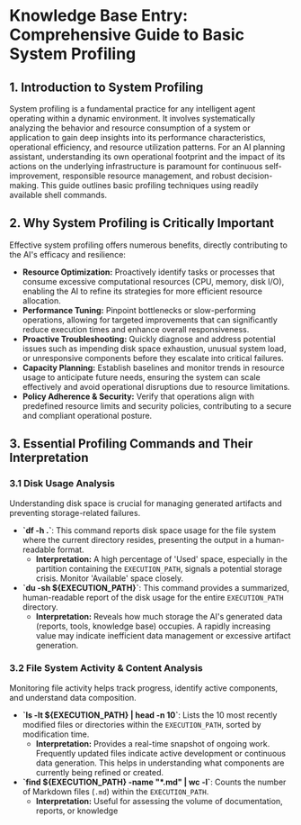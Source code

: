 # Knowledge Base Entry: Comprehensive Guide to Basic System Profiling

## 1. Introduction to System Profiling
System profiling is a fundamental practice for any intelligent agent operating within a dynamic environment. It involves systematically analyzing the behavior and resource consumption of a system or application to gain deep insights into its performance characteristics, operational efficiency, and resource utilization patterns. For an AI planning assistant, understanding its own operational footprint and the impact of its actions on the underlying infrastructure is paramount for continuous self-improvement, responsible resource management, and robust decision-making. This guide outlines basic profiling techniques using readily available shell commands.

## 2. Why System Profiling is Critically Important
Effective system profiling offers numerous benefits, directly contributing to the AI's efficacy and resilience:
-   **Resource Optimization:** Proactively identify tasks or processes that consume excessive computational resources (CPU, memory, disk I/O), enabling the AI to refine its strategies for more efficient resource allocation.
-   **Performance Tuning:** Pinpoint bottlenecks or slow-performing operations, allowing for targeted improvements that can significantly reduce execution times and enhance overall responsiveness.
-   **Proactive Troubleshooting:** Quickly diagnose and address potential issues such as impending disk space exhaustion, unusual system load, or unresponsive components before they escalate into critical failures.
-   **Capacity Planning:** Establish baselines and monitor trends in resource usage to anticipate future needs, ensuring the system can scale effectively and avoid operational disruptions due to resource limitations.
-   **Policy Adherence & Security:** Verify that operations align with predefined resource limits and security policies, contributing to a secure and compliant operational posture.

## 3. Essential Profiling Commands and Their Interpretation

### 3.1 Disk Usage Analysis
Understanding disk space is crucial for managing generated artifacts and preventing storage-related failures.
-   **\`df -h .\`**: This command reports disk space usage for the file system where the current directory resides, presenting the output in a human-readable format.
    -   **Interpretation:** A high percentage of 'Used' space, especially in the partition containing the `EXECUTION_PATH`, signals a potential storage crisis. Monitor 'Available' space closely.
-   **\`du -sh ${EXECUTION_PATH}\`**: This command provides a summarized, human-readable report of the disk usage for the entire `EXECUTION_PATH` directory.
    -   **Interpretation:** Reveals how much storage the AI's generated data (reports, tools, knowledge base) occupies. A rapidly increasing value may indicate inefficient data management or excessive artifact generation.

### 3.2 File System Activity & Content Analysis
Monitoring file activity helps track progress, identify active components, and understand data composition.
-   **\`ls -lt ${EXECUTION_PATH} | head -n 10\`**: Lists the 10 most recently modified files or directories within the `EXECUTION_PATH`, sorted by modification time.
    -   **Interpretation:** Provides a real-time snapshot of ongoing work. Frequently updated files indicate active development or continuous data generation. This helps in understanding what components are currently being refined or created.
-   **\`find ${EXECUTION_PATH} -name "*.md" | wc -l\`**: Counts the number of Markdown files (`.md`) within the `EXECUTION_PATH`.
    -   **Interpretation:** Useful for assessing the volume of documentation, reports, or knowledge
